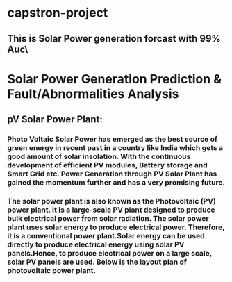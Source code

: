 # capstron-project
##  This is Solar Power generation forcast with 99% Auc\
#  Solar Power Generation Prediction & Fault/Abnormalities Analysis
##  pV Solar Power Plant:


### Photo Voltaic Solar Power has emerged as the best source of green energy in recent past in a country like India which gets a good amount of solar insolation. With the continuous development of efficient PV modules, Battery storage and Smart Grid etc. Power Generation through PV Solar Plant has gained the momentum further and has a very promising future.

### The solar power plant is also known as the Photovoltaic (PV) power plant. It is a large-scale PV plant designed to produce bulk electrical power from solar radiation. The solar power plant uses solar energy to produce electrical power. Therefore, it is a conventional power plant.Solar energy can be used directly to produce electrical energy using solar PV panels.Hence, to produce electrical power on a large scale, solar PV panels are used. Below is the layout plan of photovoltaic power plant.

